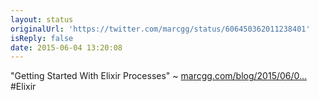 ```yaml
---
layout: status
originalUrl: 'https://twitter.com/marcgg/status/606450362011238401'
isReply: false
date: 2015-06-04 13:20:08
---
```


"Getting Started With Elixir Processes" ~ [marcgg.com/blog/2015/06/0…](http://marcgg.com/blog/2015/06/04/getting-started-with-elixir-processes/) #Elixir
